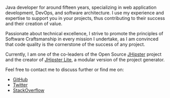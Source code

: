Java developer for around fifteen years, specializing in web application development, DevOps, and software architecture. I use my experience and expertise to support you in your projects, thus contributing to their success and their creation of value.

Passionate about technical excellence, I strive to promote the principles of Software Craftsmanship in every mission I undertake, as I am convinced that code quality is the cornerstone of the success of any project.

Currently, I am one of the co-leaders of the Open Source [JHipster](https://www.jhipster.tech/) project and the creator of [JHipster Lite](https://github.com/jhipster/jhipster-lite), a modular version of the project generator.

Feel free to contact me to discuss further or find me on:

- [GitHub](https://github.com/pascalgrimaud)
- [Twitter](https://twitter.com/pascalgrimaud)
- [StackOverflow](https://stackoverflow.com/)
